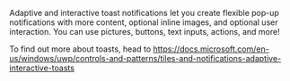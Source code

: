 Adaptive and interactive toast notifications let you create flexible pop-up notifications with more content, optional inline images, and optional user interaction.  You can use pictures, buttons, text inputs, actions, and more!

To find out more about toasts, head to https://docs.microsoft.com/en-us/windows/uwp/controls-and-patterns/tiles-and-notifications-adaptive-interactive-toasts